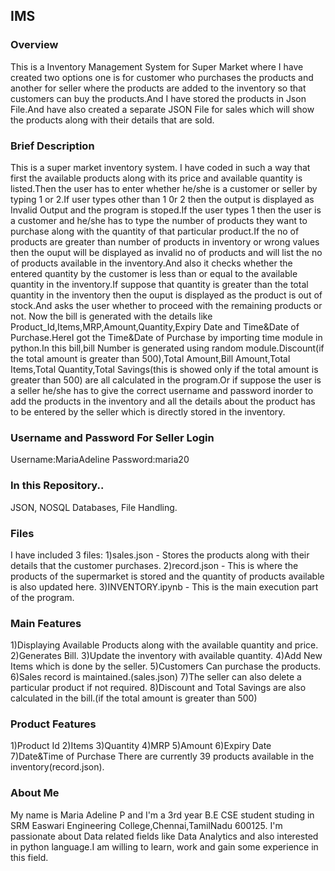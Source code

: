 ## IMS
### Overview
This is a Inventory Management System for Super Market where I have created two options one is for customer who purchases the products and another for seller where the products are added to the inventory so that customers can buy the products.And I have stored the products in Json File.And have also created a separate JSON File for sales which will show the products along with their details that are sold.

### Brief Description
This is a super market inventory system. I have coded in such a way that first the available products along with its price and available quantity is listed.Then the user has to enter whether he/she is a customer or seller by typing 1 or 2.If user types other than 1 0r 2 then the output is displayed as Invalid Output and the program is stoped.If the user types 1 then the user is a customer and he/she has to type the number of products they want to purchase along with the quantity of that particular product.If the no of products are greater than number of products in inventory or wrong values then the ouput will be displayed as invalid no of products and will list the no of products available in the inventory.And also it checks whether the entered quantity by the customer is less than or equal to the available quantity in the inventory.If suppose that quantity is greater than the total quantity in the inventory then the ouput is displayed as the product is out of stock.And asks the user whether to proceed with the remaining products or not. Now the bill is generated with the details like Product_Id,Items,MRP,Amount,Quantity,Expiry Date and Time&Date of Purchase.HereI got the Time&Date of Purchase by importing time module in python.In this bill,bill Number is generated using random module.Discount(if the total amount is greater than 500),Total Amount,Bill Amount,Total Items,Total Quantity,Total Savings(this is showed only if the total amount is greater than 500) are all calculated in the program.Or if suppose the user is a seller he/she has to give the correct username and password inorder to add the products in the inventory and all the details about the product has to be entered by the seller which is directly stored in the inventory.

### Username and Password For Seller Login
Username:MariaAdeline
Password:maria20

### In this Repository..
JSON, NOSQL Databases, File Handling.

### Files
I have included 3 files:
1)sales.json - Stores the products along with their details that the customer purchases.
2)record.json - This is where the products of the supermarket is stored and the quantity of products available is also updated here.
3)INVENTORY.ipynb - This is the main execution part of the program.

### Main Features
1)Displaying Available Products along with the available quantity and price.
2)Generates Bill.
3)Update the inventory with available quantity.
4)Add New Items which is done by the seller.
5)Customers Can purchase the products.
6)Sales record is maintained.(sales.json)
7)The seller can also delete a particular product if not required.
8)Discount and Total Savings are also calculated in the bill.(if the total amount is greater than 500)

### Product Features
1)Product Id
2)Items
3)Quantity
4)MRP
5)Amount
6)Expiry Date
7)Date&Time of Purchase
There are currently 39 products available in the inventory(record.json).

### About Me
My name is Maria Adeline P and I'm a 3rd year B.E CSE student studing in SRM Easwari Engineering College,Chennai,TamilNadu 600125. I'm passionate about Data related fields like Data Analytics and also interested in python language.I am willing to learn, work and gain some experience in this field.

